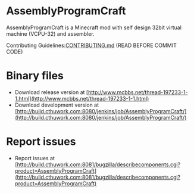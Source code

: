 # AssemblyProgramCraft

AssemblyProgramCraft is a Minecraft mod with self design 32bit virtual machine (VCPU-32) and assembler.

Contributing Guidelines:[CONTRIBUTING.md](https://github.com/APCDevPowered/AssemblyProgramCraft/blob/master/CONTRIBUTING.md) (READ BEFORE COMMIT CODE)

# Binary files
* Download release version at [http://www.mcbbs.net/thread-197233-1-1.html](http://www.mcbbs.net/thread-197233-1-1.html)
* Download development version at [http://build.cthuwork.com:8080/jenkins/job/AssemblyProgramCraft/](http://build.cthuwork.com:8080/jenkins/job/AssemblyProgramCraft/)

# Report issues
* Report issues at [http://build.cthuwork.com:8081/bugzilla/describecomponents.cgi?product=AssemblyProgramCraft](http://build.cthuwork.com:8081/bugzilla/describecomponents.cgi?product=AssemblyProgramCraft)
